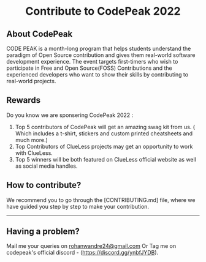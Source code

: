 
<h1 align='center'>Contribute to CodePeak 2022</h1>

## About CodePeak 
CODE PEAK is a month-long program that helps students understand the paradigm of Open Source contribution and gives them real-world software development experience. The event targets first-timers who wish to participate in Free and Open Source(FOSS) Contributions and the experienced developers who want to show their skills by contributing to real-world projects.

## Rewards
Do you know we are sponsering CodePeak 2022 : 
1. Top 5 contributors of CodePeak will get an amazing swag kit from us. ( Which includes a t-shirt, stickers and custom printed cheatsheets and much more.)
2. Top Contributors of ClueLess projects may get an opportunity to work with ClueLess.  
3. Top 5 winners will be both featured on ClueLess official website as well as social media handles.

## How to contribute?

We recommend you to go through the [CONTRIBUTING.md] file, where we have guided you step by step to make your contribution.

---

## Having a problem?

Mail me your queries on rohanwandre24@gmail.com
Or Tag me on codepeak's official discord - (https://discord.gg/ynbfJYDB).

